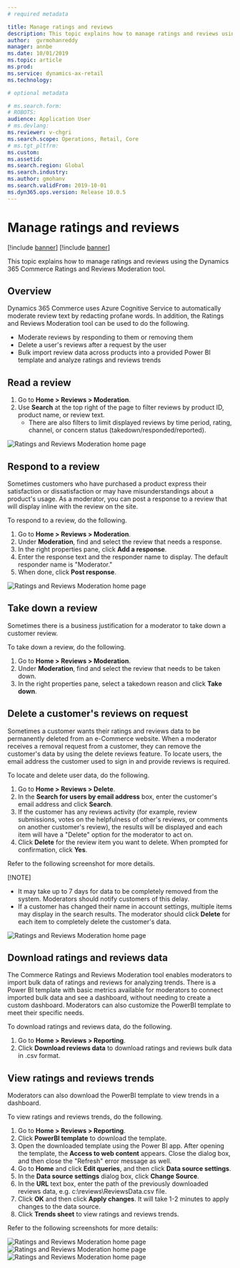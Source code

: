 ```yaml
---
# required metadata

title: Manage ratings and reviews 
description: This topic explains how to manage ratings and reviews using the Ratings and Reviews Moderation tool.
author:  gvrmohanreddy 
manager: annbe
ms.date: 10/01/2019
ms.topic: article
ms.prod: 
ms.service: dynamics-ax-retail
ms.technology: 

# optional metadata

# ms.search.form: 
# ROBOTS: 
audience: Application User
# ms.devlang: 
ms.reviewer: v-chgri
ms.search.scope: Operations, Retail, Core
# ms.tgt_pltfrm: 
ms.custom: 
ms.assetid: 
ms.search.region: Global
ms.search.industry: 
ms.author: gmohanv
ms.search.validFrom: 2019-10-01
ms.dyn365.ops.version: Release 10.0.5
---
```


# Manage ratings and reviews

[!include [banner](../includes/preview-banner.md)]
[!include [banner](../includes/banner.md)]

This topic explains how to manage ratings and reviews using the Dynamics 365 Commerce Ratings and Reviews Moderation tool.

## Overview

Dynamics 365 Commerce uses Azure Cognitive Service to automatically moderate review text by redacting profane words. In addition, the Ratings and Reviews Moderation tool can be used to do the following.

- Moderate reviews by responding to them or removing them
- Delete a user's reviews after a request by the user
- Bulk import review data across products into a provided Power BI template and analyze ratings and reviews trends

## Read a review 
  
1. Go to **Home > Reviews > Moderation**.
1. Use **Search** at the top right of the page to filter reviews by product ID, product name, or review text.
    - There are also filters to limit displayed reviews by time period, rating, channel, or concern status (takedown/responded/reported).

![Ratings and Reviews Moderation home page](media/rnr-moderation-home.png) 

## Respond to a review 

Sometimes customers who have purchased a product express their satisfaction or dissatisfaction or may have misunderstandings about a product's usage. As a moderator, you can post a response to a review that will display inline with the review on the site. 

To respond to a review, do the following.

1. Go to **Home > Reviews > Moderation**.
1. Under **Moderation**, find and select the review that needs a response.
1. In the right properties pane, click **Add a response**.
1. Enter the response text and the responder name to display. The default responder name is "Moderator."
1. When done, click **Post response**.

![Ratings and Reviews Moderation home page](media/rnr-moderation-response.png) 

## Take down a review 

Sometimes there is a business justification for a moderator to take down a customer review. 

To take down a review, do the following.

1. Go to **Home > Reviews > Moderation**.
1. Under **Moderation**, find and select the review that needs to be taken down.
1. In the right properties pane, select a takedown reason and click **Take down**.
	
## Delete a customer's reviews on request 

Sometimes a customer wants their ratings and reviews data to be permanently deleted from an e-Commerce website. When a moderator receives a removal request from a customer, they can remove the customer's data by using the delete reviews feature. To locate users, the email address the customer used to sign in and provide reviews is required. 

To locate and delete user data, do the following.

1. Go to **Home > Reviews > Delete**.
1. In the **Search for users by email address** box, enter the customer's email address and click **Search**.
1. If the customer has any reviews activity (for example, review submissions, votes on the helpfulness of other's reviews, or comments on another customer's review), the results will be displayed and each item will have a "Delete" option for the moderator to act on.
1. Click **Delete** for the review item you want to delete. When prompted for confirmation, click **Yes**. 
	
Refer to the following screenshot for more details.  
	
[!NOTE]
 - It may take up to 7 days for data to be completely removed from the system. Moderators should notify customers of this delay.
 - If a customer has changed their name in account settings, multiple items may display in the search results. The moderator should click **Delete** for each item to completely delete the customer's data. 

![Ratings and Reviews Moderation home page](media/rnr-moderation-delete-reviews.png) 

##  Download ratings and reviews data

The Commerce Ratings and Reviews Moderation tool enables moderators to import bulk data of ratings and reviews for analyzing trends.  There is a Power BI template with basic metrics available for moderators to connect imported bulk data and see a dashboard, without needing to create a custom dashboard.  Moderators can also customize the PowerBI template to meet their specific needs. 

To download ratings and reviews data, do the following.

1. Go to **Home > Reviews > Reporting**.
1. Click **Download reviews data** to download ratings and reviews bulk data in .csv format.

##  View ratings and reviews trends

Moderators can also download the PowerBI template to view trends in a dashboard.

To view ratings and reviews trends, do the following.

1. Go to **Home > Reviews > Reporting**.
1. Click **PowerBI template** to download the template.
1. Open the downloaded template using the Power BI app. After opening the template, the **Access to web content** appears. Close the dialog box, and then close the "Refresh" error message as well.
1. Go to **Home** and click **Edit queries**, and then click **Data source settings**.
1. In the **Data source settings** dialog box, click **Change Source**.
1. In the **URL** text box, enter the path of the previously downloaded reviews data, e.g. c:\reviews\ReviewsData.csv file.
1. Click **OK** and then click **Apply changes**. It will take 1-2 minutes to apply changes to the data source.
1. Click **Trends sheet** to view ratings and reviews trends.

Refer to the following screenshots for more details:

![Ratings and Reviews Moderation home page](media/rnr-moderation-reports.png) 
![Ratings and Reviews Moderation home page](media/rnr-powerbi-datasource-settings.png) 
![Ratings and Reviews Moderation home page](media/rnr-powerbi-dashboard-template.png) 
